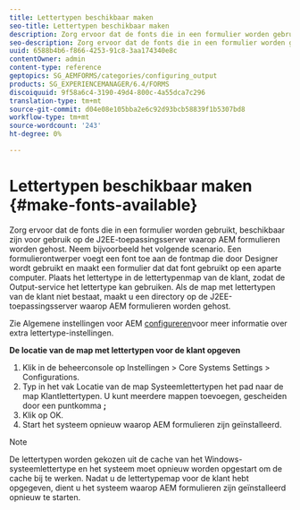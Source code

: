 ```yaml
---
title: Lettertypen beschikbaar maken
seo-title: Lettertypen beschikbaar maken
description: Zorg ervoor dat de fonts die in een formulier worden gebruikt, beschikbaar zijn voor gebruik op de J2EE-toepassingsserver waarop AEM formulieren worden gehost.
seo-description: Zorg ervoor dat de fonts die in een formulier worden gebruikt, beschikbaar zijn voor gebruik op de J2EE-toepassingsserver waarop AEM formulieren worden gehost.
uuid: 6588b4b6-f866-4253-91c8-3aa174340e8c
contentOwner: admin
content-type: reference
geptopics: SG_AEMFORMS/categories/configuring_output
products: SG_EXPERIENCEMANAGER/6.4/FORMS
discoiquuid: 9f58a6c4-3190-49d4-800c-4a55dca7c296
translation-type: tm+mt
source-git-commit: d04e08e105bba2e6c92d93bcb58839f1b5307bd8
workflow-type: tm+mt
source-wordcount: '243'
ht-degree: 0%

---
```



# Lettertypen beschikbaar maken {#make-fonts-available}

Zorg ervoor dat de fonts die in een formulier worden gebruikt, beschikbaar zijn voor gebruik op de J2EE-toepassingsserver waarop AEM formulieren worden gehost. Neem bijvoorbeeld het volgende scenario. Een formulierontwerper voegt een font toe aan de fontmap die door Designer wordt gebruikt en maakt een formulier dat dat font gebruikt op een aparte computer. Plaats het lettertype in de lettertypenmap van de klant, zodat de Output-service het lettertype kan gebruiken. Als de map met lettertypen van de klant niet bestaat, maakt u een directory op de J2EE-toepassingsserver waarop AEM formulieren worden gehost.

Zie Algemene instellingen voor AEM [configureren](/help/forms/using/admin-help/configure-general-aem-forms-settings.md#configure-general-aem-forms-settings)voor meer informatie over extra lettertype-instellingen.

**De locatie van de map met lettertypen voor de klant opgeven**

1. Klik in de beheerconsole op Instellingen > Core Systems Settings > Configurations.
1. Typ in het vak Locatie van de map Systeemlettertypen het pad naar de map Klantlettertypen. U kunt meerdere mappen toevoegen, gescheiden door een puntkomma **;**
1. Klik op OK.
1. Start het systeem opnieuw waarop AEM formulieren zijn geïnstalleerd.

>[!NOTE]
>
>De lettertypen worden gekozen uit de cache van het Windows-systeemlettertype en het systeem moet opnieuw worden opgestart om de cache bij te werken. Nadat u de lettertypemap voor de klant hebt opgegeven, dient u het systeem waarop AEM formulieren zijn geïnstalleerd opnieuw te starten.

